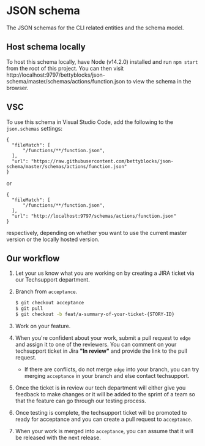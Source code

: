 # JSON schema

The JSON schemas for the CLI related entities and the schema model.
## Host schema locally

To host this schema locally, have Node (v14.2.0) installed and run `npm start` from the root of this project.
You can then visit http://localhost:9797/bettyblocks/json-schema/master/schemas/actions/function.json to view the schema in the browser.

## VSC

To use this schema in Visual Studio Code, add the following to the `json.schemas` settings:

```
{
  "fileMatch": [
      "/functions/**/function.json",
  ],
  "url": "https://raw.githubusercontent.com/bettyblocks/json-schema/master/schemas/actions/function.json"
}
```

or

```
{
  "fileMatch": [
      "/functions/**/function.json",
  ],
  "url": "http://localhost:9797/schemas/actions/function.json"
}
```

respectively, depending on whether you want to use the current master version or the locally hosted version.

## Our workflow

1.  Let your us know what you are working on by creating a JIRA ticket via our Techsupport department.

2.  Branch from `acceptance`.

    ```bash
    $ git checkout acceptance
    $ git pull
    $ git checkout -b feat/a-summary-of-your-ticket-{STORY-ID}
    ```

3.  Work on your feature.

4.  When you're confident about your work, submit a pull request to `edge` and assign it to one of the reviewers. You can comment on your techsupport ticket in Jira **"In review"** and provide the link to the pull request.

    - If there are conflicts, do not merge `edge` into your branch, you can try merging `acceptance` in your branch and else contact techsupport.

5.  Once the ticket is in review our tech department will either give you feedback to make changes or it will be added to the sprint of a team so that the feature can go through our testing process.

6.  Once testing is complete, the techsupport ticket will be promoted to ready for acceptance and you can create a pull request to `acceptance`.

7.  When your work is merged into `acceptance`, you can assume that it will be released with the next release.
